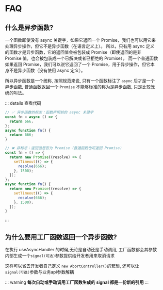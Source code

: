 # FAQ

## 什么是异步函数?

一个函数即使没有 async 关键字，如果它返回一个 Promise，我们也可以用它来处理异步操作，但它不是异步函数（在语言定义上）。
所以，只有用 async 定义的函数才是异步函数，它的返回值会被包装成 Promise（即使返回的是非 Promise 值，也会被包装成一个已解决或者已拒绝的 Promise）。
而一个普通函数如果返回 Promise，我们可以说它返回了一个 Promise，用于异步操作，但它本身不是异步函数（没有使用 async 定义）。

所以异步函数是一个统称, 按照规范来说, 只有一个函数标注了 `async` 后才是一个异步函数, 普通函数返回一个 `Promise` 不能够标准的称为是异步函数, 只是比较笼统的叫法。

::: details 查看代码

```js
// ✅ 异步函数的标志​​：函数声明前的 async 关键字
const fn = async () => {
  return 666;
};
async function fn() {
  return 666;
}

// ❌ ​​非标志​​：返回值是否为 Promise（普通函数也可返回 Promise）
const fn = () => {
  return new Promise((resolve) => {
    setTimeout(() => {
      resolve(666);
    }, 1500);
  });
};
async function fn() {
  return new Promise((resolve) => {
    setTimeout(() => {
      resolve(666);
    }, 1500);
  });
}
```

:::

## 为什么要用工厂函数返回一个异步函数?

在执行 useAsyncHandler 的时候,无论是自动还是手动调用, 工厂函数都会其参数内部生成一个`signal(可选)`参数提供给开发者用来取消请求<br/>

这样可以省去开发者自己定义 `new AbortController()`的繁琐, 还可以让`signal(可选)`参数与业务api参数解耦

::: warning
**每次自动或手动调用工厂函数生成的 signal 都是一份新的引用**
:::
